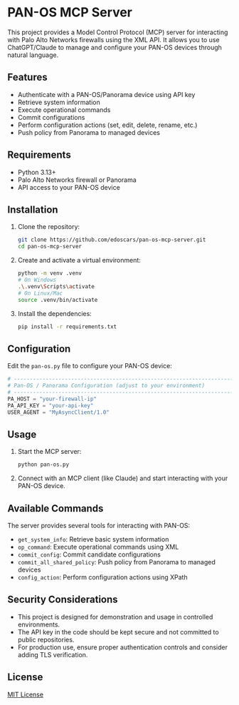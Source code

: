 # PAN-OS MCP Server

This project provides a Model Control Protocol (MCP) server for interacting with Palo Alto Networks firewalls using the XML API. It allows you to use ChatGPT/Claude to manage and configure your PAN-OS devices through natural language.

## Features

- Authenticate with a PAN-OS/Panorama device using API key
- Retrieve system information
- Execute operational commands
- Commit configurations
- Perform configuration actions (set, edit, delete, rename, etc.)
- Push policy from Panorama to managed devices

## Requirements

- Python 3.13+
- Palo Alto Networks firewall or Panorama
- API access to your PAN-OS device

## Installation

1. Clone the repository:
   ```bash
   git clone https://github.com/edoscars/pan-os-mcp-server.git
   cd pan-os-mcp-server
   ```

2. Create and activate a virtual environment:
   ```bash
   python -m venv .venv
   # On Windows
   .\.venv\Scripts\activate
   # On Linux/Mac
   source .venv/bin/activate
   ```

3. Install the dependencies:
   ```bash
   pip install -r requirements.txt
   ```

## Configuration

Edit the `pan-os.py` file to configure your PAN-OS device:

```python
# -----------------------------------------------------------------------------
# Pan-OS / Panorama Configuration (adjust to your environment)
# -----------------------------------------------------------------------------
PA_HOST = "your-firewall-ip"
PA_API_KEY = "your-api-key"  
USER_AGENT = "MyAsyncClient/1.0"
```

## Usage

1. Start the MCP server:
   ```bash
   python pan-os.py
   ```

2. Connect with an MCP client (like Claude) and start interacting with your PAN-OS device.

## Available Commands

The server provides several tools for interacting with PAN-OS:

- `get_system_info`: Retrieve basic system information
- `op_command`: Execute operational commands using XML
- `commit_config`: Commit candidate configurations
- `commit_all_shared_policy`: Push policy from Panorama to managed devices
- `config_action`: Perform configuration actions using XPath

## Security Considerations

- This project is designed for demonstration and usage in controlled environments.
- The API key in the code should be kept secure and not committed to public repositories.
- For production use, ensure proper authentication controls and consider adding TLS verification.

## License

[MIT License](LICENSE)
